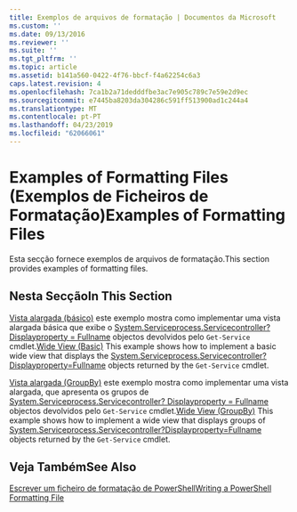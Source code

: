 ```yaml
---
title: Exemplos de arquivos de formatação | Documentos da Microsoft
ms.custom: ''
ms.date: 09/13/2016
ms.reviewer: ''
ms.suite: ''
ms.tgt_pltfrm: ''
ms.topic: article
ms.assetid: b141a560-0422-4f76-bbcf-f4a62254c6a3
caps.latest.revision: 4
ms.openlocfilehash: 7ca1b2a71dedddfbe3ac7e905c789c7e59e2d9ec
ms.sourcegitcommit: e7445ba8203da304286c591ff513900ad1c244a4
ms.translationtype: MT
ms.contentlocale: pt-PT
ms.lasthandoff: 04/23/2019
ms.locfileid: "62066061"
---
```

# <a name="examples-of-formatting-files"></a><span data-ttu-id="b2c51-102">Examples of Formatting Files (Exemplos de Ficheiros de Formatação)</span><span class="sxs-lookup"><span data-stu-id="b2c51-102">Examples of Formatting Files</span></span>

<span data-ttu-id="b2c51-103">Esta secção fornece exemplos de arquivos de formatação.</span><span class="sxs-lookup"><span data-stu-id="b2c51-103">This section provides examples of formatting files.</span></span>

## <a name="in-this-section"></a><span data-ttu-id="b2c51-104">Nesta Secção</span><span class="sxs-lookup"><span data-stu-id="b2c51-104">In This Section</span></span>

<span data-ttu-id="b2c51-105">[Vista alargada (básico)](./wide-view-basic.md) este exemplo mostra como implementar uma vista alargada básica que exibe o [System.Serviceprocess.Servicecontroller? Displayproperty = Fullname](/dotnet/api/System.ServiceProcess.ServiceController) objectos devolvidos pelo `Get-Service` cmdlet.</span><span class="sxs-lookup"><span data-stu-id="b2c51-105">[Wide View (Basic)](./wide-view-basic.md) This example shows how to implement a basic wide view that displays the [System.Serviceprocess.Servicecontroller?Displayproperty=Fullname](/dotnet/api/System.ServiceProcess.ServiceController) objects returned by the `Get-Service` cmdlet.</span></span>

<span data-ttu-id="b2c51-106">[Vista alargada (GroupBy)](./wide-view-groupby.md) este exemplo mostra como implementar uma vista alargada, que apresenta os grupos de [System.Serviceprocess.Servicecontroller? Displayproperty = Fullname](/dotnet/api/System.ServiceProcess.ServiceController) objectos devolvidos pelo `Get-Service` cmdlet.</span><span class="sxs-lookup"><span data-stu-id="b2c51-106">[Wide View (GroupBy)](./wide-view-groupby.md) This example shows how to implement a wide view that displays groups of [System.Serviceprocess.Servicecontroller?Displayproperty=Fullname](/dotnet/api/System.ServiceProcess.ServiceController) objects returned by the `Get-Service` cmdlet.</span></span>

## <a name="see-also"></a><span data-ttu-id="b2c51-107">Veja Também</span><span class="sxs-lookup"><span data-stu-id="b2c51-107">See Also</span></span>

[<span data-ttu-id="b2c51-108">Escrever um ficheiro de formatação de PowerShell</span><span class="sxs-lookup"><span data-stu-id="b2c51-108">Writing a PowerShell Formatting File</span></span>](./writing-a-powershell-formatting-file.md)
